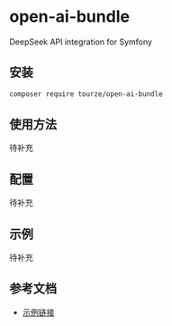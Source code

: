 # open-ai-bundle

DeepSeek API integration for Symfony

## 安装

```bash
composer require tourze/open-ai-bundle
```

## 使用方法

待补充

## 配置

待补充

## 示例

待补充

## 参考文档

- [示例链接](https://example.com)
